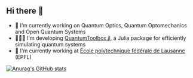 ## Hi there 👋

- 🔭 I’m currently working on Quantum Optics, Quantum Optomechanics and Open Quantum Systems
- 🧑🏼‍💻 I'm developing [QuantumToolbox.jl](https://github.com/qutip/QuantumToolbox.jl), a Julia package for efficiently simulating quantum systems
- 🏫 I'm currently working at [École polytechnique fédérale de Lausanne](https://www.epfl.ch/fr/) (EPFL)

[![Anurag's GitHub stats](https://github-readme-stats.vercel.app/api?username=albertomercurio)](https://github.com/anuraghazra/github-readme-stats)
